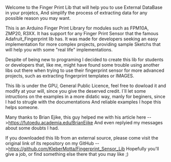 
  Welcome to the Finger Print Lib that will help you to use External DataBase in your projetcs,
  And simplify the process of extracting data for any possible reason you may want.

  This is an Arduino Finger Print Library for modules such as FPM10A, ZMP20, R3XX.
  It has support for any Finger Print Sensor that the famous Adafruit_Fingerprint lib has.
  It was made for developers seeking an easy implementation for more complex projects, 
  providing sample Sketchs that will help you with some "real life" implementations.

  Despite of being new to programing I decided to create this lib for students or developers that,
  like me, might have found some trouble using another libs out there when trying to use 
  their fingerprint sensor for more advanced projects, such as extracting fingerprint templates or IMAGES.

  This lib is under the GPU, General Public Licence, feel free to dowload it and modify
  at your will, since you give the deserved credit. I`ll let some intructions on the examples 
  in a more didatic way, manly for beginers, since I had to strugle with the documentations 
  And reliable examples I hope this helps someone. 

  Many thanks to Brian Ejike, this guy helped me with his article here -->https://futoedu.academia.edu/BrianEjike
  And even replyied my messages about some doubts I had.

  If you downloaded this lib from an external source, please come visit the original link
  of its repository on my GitHub -->https://github.com/KleberMotta/Fingerprint_Sensor_Lib
  Hopefully you'll give a job, or find something else there that you may like ;)

